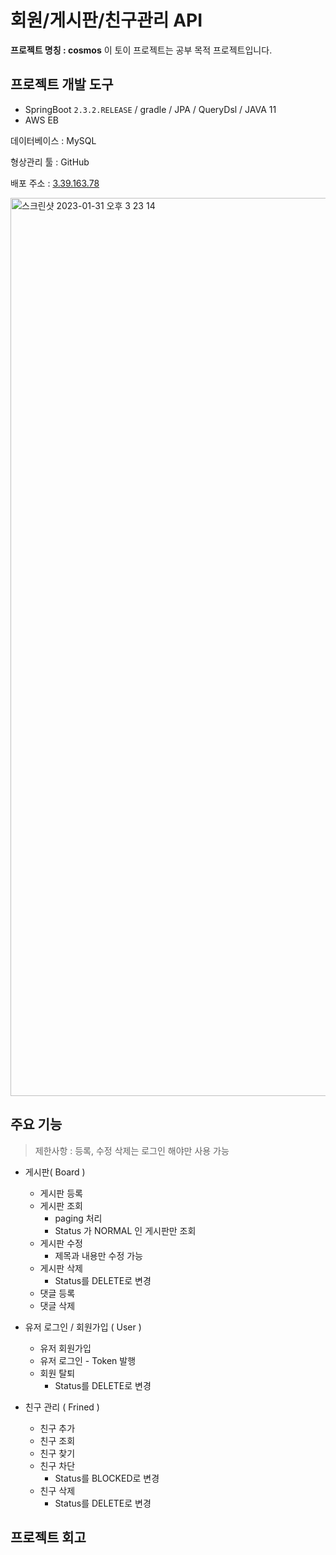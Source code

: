 

# 회원/게시판/친구관리 API

**프로젝트 명칭 : cosmos**
이 토이 프로젝트는 공부 목적 프로젝트입니다.


## 프로젝트 개발 도구

-   SpringBoot `2.3.2.RELEASE` / gradle / JPA / QueryDsl / JAVA 11
-   AWS EB

데이터베이스 : MySQL

형상관리 툴 : GitHub

배포 주소 : [3.39.163.78](3.39.163.78)

<img width="1437" alt="스크린샷 2023-01-31 오후 3 23 14" src="https://user-images.githubusercontent.com/91926476/215682640-e0aa8b22-2896-48ee-9237-e46892b5e005.png">


## 주요 기능

> 제한사항 : 등록, 수정 삭제는 로그인 해야만 사용 가능

-   게시판( Board )
	- 게시판 등록
	- 게시판 조회
		- paging 처리
		- Status 가 NORMAL 인 게시판만 조회
	- 게시판 수정
		- 제목과 내용만 수정 가능
	- 게시판 삭제
		- Status를 DELETE로 변경
	- 댓글 등록
	- 댓글 삭제
-   유저 로그인 / 회원가입 ( User )
	- 유저 회원가입
	- 유저 로그인 - Token 발행
	- 회원 탈퇴
		- Status를 DELETE로 변경

- 친구 관리 ( Frined )
	- 친구 추가
	- 친구 조회
	- 친구 찾기
	- 친구 차단
		- Status를 BLOCKED로 변경
	- 친구 삭제
		- Status를 DELETE로 변경


## 프로젝트 회고
